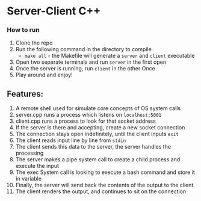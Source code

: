 # Server-Client C++

### How to run
1. Clone the repo
2. Run the following command in the directory to compile
   * `make all` - the Makefile will generate a `server` and `client` executable
3. Open two separate terminals and run `server` in the first open
4. Once the server is running, run `client` in the other Once
5. Play around and enjoy!
## Features:
1. A remote shell used for simulate core concepts of OS system calls
2. server.cpp runs a process which listens on `localhost:5001`
3. client.cpp runs a process to look for that socket address
4. If the server is there and accepting, create a new socket connection
5. The connection stays open indefinitely, until the client inputs `exit`
6. The client reads input line by line from `stdin`
7. The client sends this data to the server, the server handles the processing
8. The server makes a pipe system call to create a child process and execute the input
9. The exec System call is looking to execute a bash command and store it in variable
10. Finally, the server will send back the contents of the output to the client
11. The client renders the output, and continues to sit on the connection
